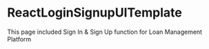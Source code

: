 # ReactLoginSignupUITemplate

This page included Sign In & Sign Up function for Loan Management Platform